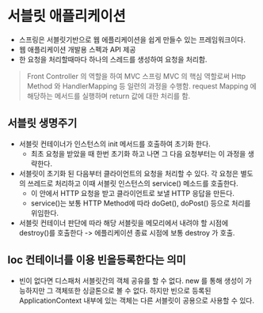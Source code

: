 # 서블릿 애플리케이션
- 스프링은 서블릿기반으로 웹 에플리케이션을 쉽게 만들수 있는 프레임워크이다.
- 웹 애플리케이션 개발용 스펙과 API 제공
- 한 요청을 처리할때마다 하나의 스레드를 생성하여 요청을 처리함. 
> Front Controller 의 역할을 하여 MVC 스프링 MVC 의 핵심 역할로써 Http Method 와 HandlerMapping 등 일련의 과정을 수행함. request Mapping 에 해당하는
> 메서드를 실행하며 return 값에 대한 처리를 함.

## 서블릿 생명주기
- 서블릿 컨테이너가 인스턴스의 init 메서드를 호출하여 초기화 한다.
    - 최초 요청을 받았을 때 한번 초기화 하고 나면 그 다음 요청부터는 이 과정을 생략한다.
- 서블릿이 초기화 된 다음부터 클라이언트의 요청을 처리할 수 있다. 각 요청은 별도의 쓰레드로 처리하고 이때 서블릿 인스턴스의 service() 메소드를 호출한다.
    - 이 안에서 HTTP 요청을 받고 클라이언트로 보낼 HTTP 응답을 만든다.
    - service()는 보통 HTTP Method에 따라 doGet(), doPost() 등으로 처리를 위임한다.
- 서블릿 컨테이너 판단에 따라 해당 서블릿을 메모리에서 내려야 할 시점에 destroy()를
  호출한다 -> 에플리케이션 종료 시점에 보통 destroy 가 호출.

## Ioc 컨테이너를 이용 빈을등록한다는 의미
- 빈이 없다면 디스패처 서블릿간의 객체 공유를 할 수 없다. new 를 통해 생성이 가능하지만 그 객체또한 싱글톤으로 볼 수 없다. 하지만 빈으로 등록된 ApplicationContext 내부에 있는 객체는
다른 서블릿이 공용으로 사용할 수 있다.


